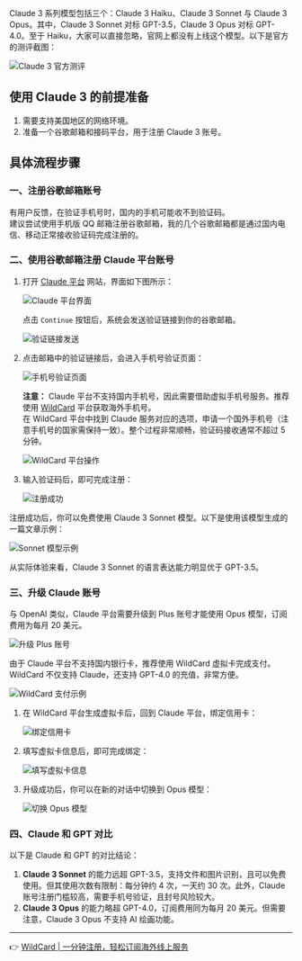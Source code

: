 Claude 3 系列模型包括三个：Claude 3 Haiku、Claude 3 Sonnet 与 Claude 3 Opus。其中，Claude 3 Sonnet 对标 GPT-3.5，Claude 3 Opus 对标 GPT-4.0。至于 Haiku，大家可以直接忽略，官网上都没有上线这个模型。以下是官方的测评截图：

![Claude 3 官方测评](https://img.zeker.top/chatgpt/claude_upgrade_opus/1.webp)

## 使用 Claude 3 的前提准备

1. 需要支持美国地区的网络环境。
2. 准备一个谷歌邮箱和接码平台，用于注册 Claude 3 账号。

## 具体流程步骤

### 一、注册谷歌邮箱账号

有用户反馈，在验证手机号时，国内的手机可能收不到验证码。  
建议尝试使用手机版 QQ 邮箱注册谷歌邮箱，我的几个谷歌邮箱都是通过国内电信、移动正常接收验证码完成注册的。

### 二、使用谷歌邮箱注册 Claude 平台账号

1. 打开 [Claude 平台](https://bit.ly/bewildcard) 网站，界面如下图所示：

   ![Claude 平台界面](https://img.zeker.top/chatgpt/claude_upgrade_opus/2.webp)

   点击 `Continue` 按钮后，系统会发送验证链接到你的谷歌邮箱。

   ![验证链接发送](https://img.zeker.top/chatgpt/claude_upgrade_opus/3-1.webp)

2. 点击邮箱中的验证链接后，会进入手机号验证页面：

   ![手机号验证页面](https://img.zeker.top/chatgpt/claude_upgrade_opus/4.webp)

   **注意：** Claude 平台不支持国内手机号，因此需要借助虚拟手机号服务。推荐使用 [WildCard](https://bit.ly/bewildcard) 平台获取海外手机号。  
   在 WildCard 平台中找到 Claude 服务对应的选项，申请一个国外手机号（注意手机号的国家需保持一致）。整个过程非常顺畅，验证码接收通常不超过 5 分钟。

   ![WildCard 平台操作](https://img.zeker.top/chatgpt/claude_upgrade_opus/6.webp)

3. 输入验证码后，即可完成注册：

   ![注册成功](https://img.zeker.top/chatgpt/claude_upgrade_opus/8-1.webp)

注册成功后，你可以免费使用 Claude 3 Sonnet 模型。以下是使用该模型生成的一篇文章示例：

![Sonnet 模型示例](https://img.zeker.top/chatgpt/claude_upgrade_opus/10.webp)

从实际体验来看，Claude 3 Sonnet 的语言表达能力明显优于 GPT-3.5。

### 三、升级 Claude 账号

与 OpenAI 类似，Claude 平台需要升级到 Plus 账号才能使用 Opus 模型，订阅费用为每月 20 美元。

![升级 Plus 账号](https://img.zeker.top/chatgpt/claude_upgrade_opus/12.webp)

由于 Claude 平台不支持国内银行卡，推荐使用 WildCard 虚拟卡完成支付。WildCard 不仅支持 Claude，还支持 GPT-4.0 的充值，非常方便。

![WildCard 支付示例](https://img.zeker.top/chatgpt/claude_upgrade_opus/13.webp)

1. 在 WildCard 平台生成虚拟卡后，回到 Claude 平台，绑定信用卡：

   ![绑定信用卡](https://img.zeker.top/chatgpt/claude_upgrade_opus/15.webp)

2. 填写虚拟卡信息后，即可完成绑定：

   ![填写虚拟卡信息](https://img.zeker.top/chatgpt/claude_upgrade_opus/16.webp)

3. 升级成功后，你可以在新的对话中切换到 Opus 模型：

   ![切换 Opus 模型](https://img.zeker.top/chatgpt/claude_upgrade_opus/17.webp)

### 四、Claude 和 GPT 对比

以下是 Claude 和 GPT 的对比结论：

1. **Claude 3 Sonnet** 的能力远超 GPT-3.5，支持文件和图片识别，且可以免费使用。但其使用次数有限制：每分钟约 4 次，一天约 30 次。此外，Claude 账号注册门槛较高，需要手机号验证，且封号风险较大。
2. **Claude 3 Opus** 的能力略超 GPT-4.0，订阅费用同为每月 20 美元。但需要注意，Claude 3 Opus 不支持 AI 绘画功能。

---

👉 [WildCard | 一分钟注册，轻松订阅海外线上服务](https://bit.ly/bewildcard)